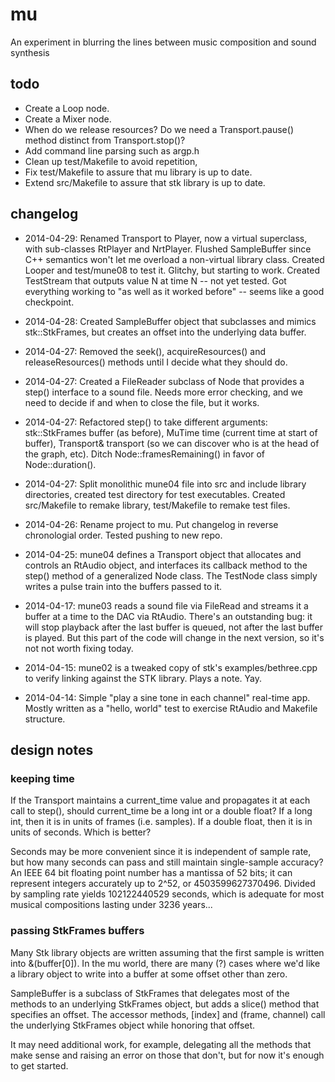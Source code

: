 # mu

An experiment in blurring the lines between music composition and sound synthesis

## todo
* Create a Loop node.
* Create a Mixer node.
* When do we release resources?  Do we need a Transport.pause() method
  distinct from Transport.stop()?
* Add command line parsing such as argp.h
* Clean up test/Makefile to avoid repetition, 
* Fix test/Makefile to assure that mu library is up to date.
* Extend src/Makefile to assure that stk library is up to date.

## changelog 

* 2014-04-29: Renamed Transport to Player, now a virtual superclass,
with sub-classes RtPlayer and NrtPlayer.  Flushed SampleBuffer since
C++ semantics won't let me overload a non-virtual library class.
Created Looper and test/mune08 to test it.  Glitchy, but starting to
work.  Created TestStream that outputs value N at time N -- not yet
tested.  Got everything working to "as well as it worked before" --
seems like a good checkpoint.

* 2014-04-28: Created SampleBuffer object that subclasses and mimics
stk::StkFrames, but creates an offset into the underlying data buffer.

* 2014-04-27: Removed the seek(), acquireResources() and
releaseResources() methods until I decide what they should do.

* 2014-04-27: Created a FileReader subclass of Node that provides a
step() interface to a sound file.  Needs more error checking, and we
need to decide if and when to close the file, but it works.

* 2014-04-27: Refactored step() to take different arguments:
stk::StkFrames buffer (as before), MuTime time (current time at start
of buffer), Transport& transport (so we can discover who is at the
head of the graph, etc).  Ditch Node::framesRemaining() in favor of
Node::duration().

* 2014-04-27: Split monolithic mune04 file into src and include
library directories, created test directory for test executables.
Created src/Makefile to remake library, test/Makefile to remake test
files.

* 2014-04-26: Rename project to mu.  Put changelog in reverse
  chronologial order.  Tested pushing to new repo.

* 2014-04-25: mune04 defines a Transport object that allocates and
controls an RtAudio object, and interfaces its callback method to the
step() method of a generalized Node class.  The TestNode class simply
writes a pulse train into the buffers passed to it.

* 2014-04-17: mune03 reads a sound file via FileRead and streams it a
buffer at a time to the DAC via RtAudio.  There's an outstanding bug:
it will stop playback after the last buffer is queued, not after the
last buffer is played.  But this part of the code will change in the
next version, so it's not not worth fixing today.

* 2014-04-15: mune02 is a tweaked copy of stk's examples/bethree.cpp to
verify linking against the STK library.  Plays a note.  Yay.

* 2014-04-14: Simple "play a sine tone in each channel" real-time app.
Mostly written as a "hello, world" test to exercise RtAudio and
Makefile structure.

## design notes

### keeping time

If the Transport maintains a current_time value and propagates it at
each call to step(), should current_time be a long int or a double
float?  If a long int, then it is in units of frames (i.e. samples).
If a double float, then it is in units of seconds.  Which is better?

Seconds may be more convenient since it is independent of sample rate,
but how many seconds can pass and still maintain single-sample
accuracy?  An IEEE 64 bit floating point number has a mantissa of 52
bits; it can represent integers accurately up to 2^52, or
4503599627370496.  Divided by sampling rate yields 102122440529
seconds, which is adequate for most musical compositions lasting under
3236 years...

### passing StkFrames buffers

Many Stk library objects are written assuming that the first sample is
written into &(buffer[0]).  In the mu world, there are many (?) cases
where we'd like a library object to write into a buffer at some offset
other than zero.

SampleBuffer is a subclass of StkFrames that delegates most of the
methods to an underlying StkFrames object, but adds a slice() method
that specifies an offset.  The accessor methods, [index] and (frame,
channel) call the underlying StkFrames object while honoring that
offset.

It may need additional work, for example, delegating all the methods
that make sense and raising an error on those that don't, but for now
it's enough to get started.
